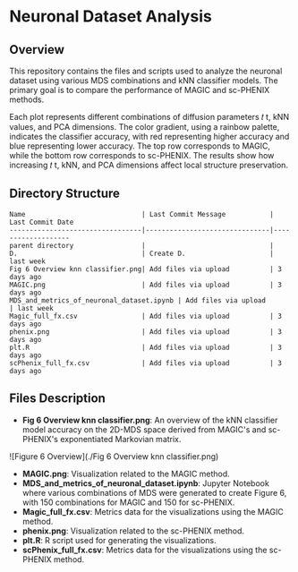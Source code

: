 
# Neuronal Dataset Analysis

## Overview
This repository contains the files and scripts used to analyze the neuronal dataset using various MDS combinations and kNN classifier models. The primary goal is to compare the performance of MAGIC and sc-PHENIX methods.

Each plot represents different combinations of diffusion parameters 
𝑡
t, kNN values, and PCA dimensions. The color gradient, using a rainbow palette, indicates the classifier accuracy, with red representing higher accuracy and blue representing lower accuracy. The top row corresponds to MAGIC, while the bottom row corresponds to sc-PHENIX. The results show how increasing 
𝑡
t, kNN, and PCA dimensions affect local structure preservation.








## Directory Structure

```
Name                             | Last Commit Message           | Last Commit Date
---------------------------------|-------------------------------|-------------------
parent directory                 |                               |
D.                               | Create D.                     | last week
Fig 6 Overview knn classifier.png| Add files via upload          | 3 days ago
MAGIC.png                        | Add files via upload          | 3 days ago
MDS_and_metrics_of_neuronal_dataset.ipynb | Add files via upload          | last week
Magic_full_fx.csv                | Add files via upload          | 3 days ago
phenix.png                       | Add files via upload          | 3 days ago
plt.R                            | Add files via upload          | 3 days ago
scPhenix_full_fx.csv             | Add files via upload          | 3 days ago
```

## Files Description

- **Fig 6 Overview knn classifier.png**: An overview of the kNN classifier model accuracy on the 2D-MDS space derived from MAGIC's and sc-PHENIX's exponentiated Markovian matrix.

![Figure 6 Overview](./Fig 6 Overview knn classifier.png)

- **MAGIC.png**: Visualization related to the MAGIC method.
- **MDS_and_metrics_of_neuronal_dataset.ipynb**: Jupyter Notebook where various combinations of MDS were generated to create Figure 6, with 150 combinations for MAGIC and 150 for sc-PHENIX.
- **Magic_full_fx.csv**: Metrics data for the visualizations using the MAGIC method.
- **phenix.png**: Visualization related to the sc-PHENIX method.
- **plt.R**: R script used for generating the visualizations.
- **scPhenix_full_fx.csv**: Metrics data for the visualizations using the sc-PHENIX method.

